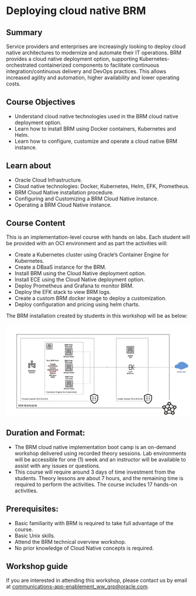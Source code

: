 # Deploying cloud native BRM

## Summary

Service providers and enterprises are increasingly looking to deploy cloud native architectures to modernize and automate their IT operations. BRM provides a cloud native deployment option, supporting Kubernetes-orchestrated containerized components to facilitate continuous integration/continuous delivery and DevOps practices. This allows increased agility and automation, higher availability and lower operating costs.

## Course Objectives

- Understand cloud native technologies used in the BRM cloud native deployment option.
- Learn how to install BRM using Docker containers, Kubernetes and Helm.
- Learn how to configure, customize and operate a cloud native BRM instance.


## Learn about

- Oracle Cloud Infrastructure.
- Cloud native technologies: Docker, Kubernetes, Helm, EFK, Prometheus.
- BRM Cloud Native installation procedure.
- Configuring and Customizing a BRM Cloud Native instance.
- Operating a BRM Cloud Native instance.


## Course Content

This is an implementation-level course with hands on labs. Each student will be provided with an OCI environment and as part the activities will:

- Create a Kubernetes cluster using Oracle’s Container Engine for Kubernetes.
- Create a DBaaS instance for the BRM.
- Install BRM using the Cloud Native deployment option.
- Install ECE using the Cloud Native deployment option.
- Deploy Prometheus and Grafana to monitor BRM.
- Deploy the EFK stack to view BRM logs.
- Create a custom BRM docker image to deploy a customization.
- Deploy configuration and pricing using helm charts.

The BRM installation created by students in this workshop will be as below:

![Reference Architecture](https://github.com/raoul29/brm-cloud-native/blob/main/Architecture.png)


## Duration and Format:

- The BRM cloud native implementation boot camp is an on-demand workshop delivered using recorded theory sessions. Lab environments will be accessible for one (1) week and an instructor will be available to assist with any issues or questions.
- This course will require around 3 days of time investment from the students. Theory lessons are about 7 hours, and the remaining time is required to perform the activities. The course includes 17 hands-on activities.


## Prerequisites:
- Basic familiarity with BRM is required to take full advantage of the course.
- Basic Unix skills.
- Attend the BRM technical overview workshop.
- No prior knowledge of Cloud Native concepts is required.


## Workshop guide

If you are interested in attending this workshop, please contact us by email at communications-app-enablement_ww_grp@oracle.com.
